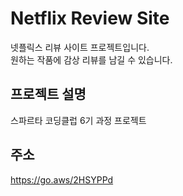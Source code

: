 # Netflix Review Site
넷플릭스 리뷰 사이트 프로젝트입니다.  
원하는 작품에 감상 리뷰를 남길 수 있습니다.  

## 프로젝트 설명

스파르타 코딩클럽 6기 과정 프로젝트

## 주소
https://go.aws/2HSYPPd
